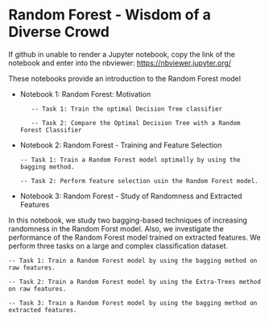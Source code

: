 # Random Forest - Wisdom of a Diverse Crowd

If github in unable to render a Jupyter notebook, copy the link of the notebook and enter into the nbviewer: https://nbviewer.jupyter.org/

These notebooks provide an introduction to the Random Forest model 

- Notebook 1: Random Forest: Motivation


         -- Task 1: Train the optimal Decision Tree classifier

         -- Task 2: Compare the Optimal Decision Tree with a Random Forest Classifier


- Notebook 2: Random Forest - Training and Feature Selection


      -- Task 1: Train a Random Forest model optimally by using the bagging method.

      -- Task 2: Perform feature selection usin the Random Forest model.


- Notebook 3: Random Forest - Study of Randomness and Extracted Features

In this notebook, we study two bagging-based techniques of increasing randomness in the Random Forst model. Also, we investigate the performance of the Random Forest model trained on extracted features. We perform three tasks on a large and complex classification dataset.

    -- Task 1: Train a Random Forest model by using the bagging method on raw features.

    -- Task 2: Train a Random Forest model by using the Extra-Trees method on raw features.

    -- Task 3: Train a Random Forest model by using the bagging method on extracted features.
